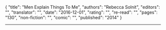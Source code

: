 {
"title": "Men Explain Things To Me",
"authors": "Rebecca Solnit",
"editors": "",
"translator": "",
"date": "2016-12-01",
"rating": "",
"re-read": "",
"pages": "130",
"non-fiction": "",
"comic": "",
"published": "2014"
}

---
